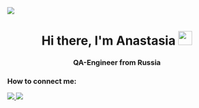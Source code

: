 <img src='https://cs14.pikabu.ru/post_img/2022/07/05/10/og_og_1657039380282031561.jpg'>


<h1 align="center">Hi there, I'm Anastasia
<img src="https://github.com/blackcater/blackcater/raw/main/images/Hi.gif" height="32"/>
</h1>

<h3 align="center">QA-Engineer from Russia</h3>

<h3>How to connect me:</h3> 
     <div style="display:inline">
          <a href="https://t.me/leonidastya">
          <img src="https://img.shields.io/badge/-%40leonidastya?style=for-the-badge&logo=Telegram&logoColor=(36%2C%20161%2C%20222)&label=%40leonidastya&labelColor=%23e3f3ff&color=%23e3f3ff&link=https%3A%2F%2Ft.me%2Fleonidastya"
          </a>
          <a href="mailto:leonidova.an@mail.ru">
          <img src="https://img.shields.io/badge/-%40leonidastya?style=for-the-badge&logo=Mail.ru&logoColor=%23FFAA00&label=leonidova.an%40mail.ru&labelColor=%2300468C&color=%23FFAA00"
          </a>
     </div>
